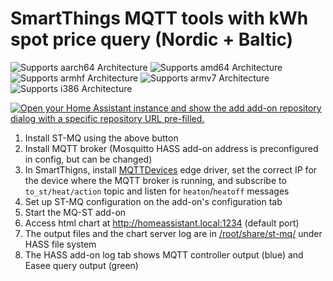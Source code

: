 # SmartThings MQTT tools with kWh spot price query (Nordic + Baltic)

![Supports aarch64 Architecture][aarch64-shield]
![Supports amd64 Architecture][amd64-shield]
![Supports armhf Architecture][armhf-shield]
![Supports armv7 Architecture][armv7-shield]
![Supports i386 Architecture][i386-shield]


[![Open your Home Assistant instance and show the add add-on repository dialog with a specific repository URL pre-filled.](https://my.home-assistant.io/badges/supervisor_add_addon_repository.svg)](https://my.home-assistant.io/redirect/supervisor_add_addon_repository/?repository_url=https%3A%2F%2Fgithub.com%2Fhokkanen%2Fst-mq)

1. Install ST-MQ using the above button
2. Install MQTT broker (Mosquitto HASS add-on address is preconfigured in config, but can be changed)
3. In SmartThigns, install [MQTTDevices](https://github.com/toddaustin07/MQTTDevices) edge driver, set the correct IP for the device where the MQTT broker is running, and subscribe to `to_st/heat/action` topic and listen for `heaton`/`heatoff` messages
4. Set up ST-MQ configuration on the add-on's configuration tab
5. Start the MQ-ST add-on
6. Access html chart at http://homeassistant.local:1234 (default port)
7. The output files and the chart server log are in [/root/share/st-mq/](/root/share/st-mq/) under HASS file system
8. The HASS add-on log tab shows MQTT controller output (blue) and Easee query output (green)

[aarch64-shield]: https://img.shields.io/badge/aarch64-yes-green.svg
[amd64-shield]: https://img.shields.io/badge/amd64-yes-green.svg
[armhf-shield]: https://img.shields.io/badge/armhf-yes-green.svg
[armv7-shield]: https://img.shields.io/badge/armv7-yes-green.svg
[i386-shield]: https://img.shields.io/badge/i386-yes-green.svg

